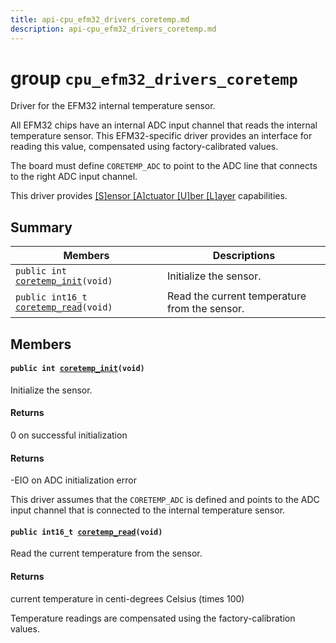 ```yaml
---
title: api-cpu_efm32_drivers_coretemp.md
description: api-cpu_efm32_drivers_coretemp.md
---
```

# group `cpu_efm32_drivers_coretemp` 

Driver for the EFM32 internal temperature sensor.

All EFM32 chips have an internal ADC input channel that reads the internal temperature sensor. This EFM32-specific driver provides an interface for reading this value, compensated using factory-calibrated values.

The board must define `CORETEMP_ADC` to point to the ADC line that connects to the right ADC input channel.

This driver provides [[S]ensor [A]ctuator [U]ber [L]ayer](./doc/starlight-docs/src/content/docs/apidoc/api-undefined.md#group__drivers__saul) capabilities.

## Summary

 Members                        | Descriptions                                
--------------------------------|---------------------------------------------
`public int `[`coretemp_init`](#group__cpu__efm32__drivers__coretemp_1gac80aa693780b3d94751c90d0c59c8b18)`(void)`            | Initialize the sensor.
`public int16_t `[`coretemp_read`](#group__cpu__efm32__drivers__coretemp_1gab6032dacd10e347812d8d9a5a8ce8b26)`(void)`            | Read the current temperature from the sensor.

## Members

#### `public int `[`coretemp_init`](#group__cpu__efm32__drivers__coretemp_1gac80aa693780b3d94751c90d0c59c8b18)`(void)` 

Initialize the sensor.

#### Returns
0 on successful initialization 

#### Returns
-EIO on ADC initialization error

This driver assumes that the `CORETEMP_ADC` is defined and points to the ADC input channel that is connected to the internal temperature sensor.

#### `public int16_t `[`coretemp_read`](#group__cpu__efm32__drivers__coretemp_1gab6032dacd10e347812d8d9a5a8ce8b26)`(void)` 

Read the current temperature from the sensor.

#### Returns
current temperature in centi-degrees Celsius (times 100)

Temperature readings are compensated using the factory-calibration values.

